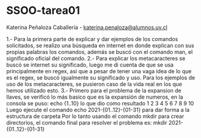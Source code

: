 # SSOO-tarea01
Katerina Peñaloza Caballería - katerina.penaloza@alumnos.uv.cl

1.- Para la primera parte de explicar y dar ejemplos de los comandos solicitados, se realizo una búsqueda en internet en donde explican con sus propias palabras los comandos, además se buscó con el comando man, el significado oficial del comando.
2.- Para explicar los metacaracteres se buscó se internet su significado, luego me di cuenta de que se usa principalmente en regex, así que a pesar de tener una vaga idea de lo que es el regex, se buscó igualmente su significado y uso. Para los ejemplos de uso de los metacaracteres, se pusieron caso de la vida real en los que hemos utilizado esto.
3.- Primero para el problema de la expansion de llaves, se verificó lo más basico que es la expansión de numeros, en la consola se puso:
echo {1..10}
lo que dio como resultado 1 2 3 4 5 6 7 8 9 10
Luego ejecute el comando echo 2021-{01..12}-{01-31} para dar forma a la estructura de carpeta
Por lo tanto usando el comando mkdir para crear directorios, el comando final para resolver el problema es:
mkdir 2021-{01..12}-{01-31}
